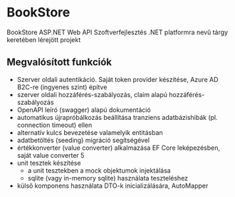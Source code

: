 # BookStore
 BookStore ASP.NET Web API
 Szoftverfejlesztés .NET platformra nevű tárgy keretében lérejött projekt
## Megvalósított funkciók
- Szerver oldali autentikáció. Saját token provider készítése, Azure AD B2C-re (ingyenes szint) építve
- szerver oldali hozzáférés-szabályozás, claim alapú hozzáférés-szabályozás
- OpenAPI leíró (swagger) alapú dokumentáció
- automatikus újrapróbálkozás beállítása tranziens adatbázishibák (pl. connection timeout) ellen
- alternatív kulcs bevezetése valamelyik entitásban
- adatbetöltés (seeding) migráció segítségével
- értékkonverter (value converter) alkalmazása EF Core leképezésben, saját value converter 5
- unit tesztek készítése
   * a unit tesztekben a mock objektumok injektálása
   * sqlite (vagy in-memory sqlite) használata teszteléshez
- külső komponens használata DTO-k inicializálására, AutoMapper
